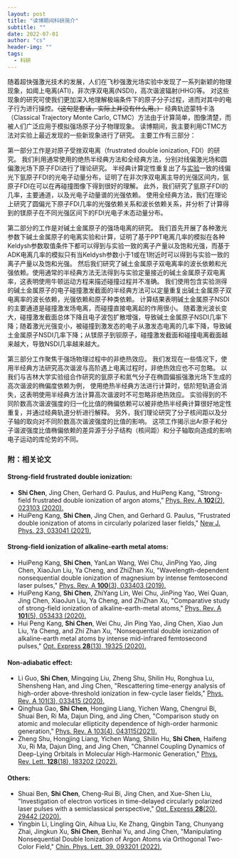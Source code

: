 ```yaml
---
layout: post
title: "读博期间科研简介"
subtitle: ""
date: 2022-07-01
author: "cs"
header-img: ""
tags:
  - 科研
---
```


随着超快强激光技术的发展，人们在飞秒强激光场实验中发现了一系列新颖的物理现象，如阈上电离(ATI)，非次序双电离(NSDI)，高次谐波辐射(HHG)等。
对这些现象的研究可使我们更加深入地理解极端条件下的原子分子过程，进而对其中的电子行为进行操控。~~（这句是套话，实际上并没有什么用。）~~
经典轨迹蒙特卡洛（Classical Trajectory Monte Carlo, CTMC）方法由于计算简单，图像清楚，而被人们广泛应用于模拟强场原子分子物理现象。
读博期间，我主要利用CTMC方法对实验上最近发现的一些新现象进行了研究。
主要工作有三部分：

第一部分工作是对原子受挫双电离（frustrated double ionization, FDI）的研究。
我们利用通常使用的绝热半经典方法和全经典方法，分别对线偏激光场和圆偏激光场下原子FDI进行了理论研究。
半经典计算定性重复出了与[实验](https://journals.aps.org/prresearch/abstract/10.1103/PhysRevResearch.2.013021)一致的线偏光下氩原子FDI的光电子动量分布，证明了在非次序双电离主导的光强区间内，氩原子FDI在可以在再碰撞图像下得到很好的理解。
此外，我们研究了氩原子FDI的几率，主要通道，以及光电子动量谱的光强依赖。
使用全经典方法，我们在理论上研究了圆偏光下原子FDI几率的光强依赖关系和波长依赖关系，并分析了计算得到的镁原子在不同光强区间下的FDI光电子末态动量分布。

第二部分的工作是对碱土金属原子的强场电离的研究。
我们首先开展了各种激光参数下碱土金属原子的电离实验和计算，证明了基于PPT电离几率的模拟在各种Keldysh参数取值条件下都可以得到与实验一致的离子产量以及饱和光强，而基于ADK电离几率的模拟只有当Keldysh参数小于1或在1附近时可以得到与实验一致的离子产量以及饱和光强。
然后我们研究了碱土金属原子双电离率的波长依赖和光强依赖。使用通常的半经典方法无法得到与实验定量接近的碱土金属原子双电离率，这表明使用牛顿运动方程来描述碰撞过程并不准确。
我们使用包含实验测得的碱土金属原子的电子碰撞激发截面的半经典方法可以定量重复出碱土金属原子双电离率的波长依赖，光强依赖和原子种类依赖。
计算结果表明碱土金属原子NSDI的主要通道是碰撞激发场电离，而碰撞直接电离起的作用很小。
随着激光波长变大，碰撞激发截面总体下降且电子波包扩散增强，导致碱土金属原子NSDI几率下降；随着激光光强变小，被碰撞到激发态的电子从激发态电离的几率下降，导致碱土金属原子NSDI几率下降；从镁原子到钡原子，碰撞激发截面和碰撞电离截面越来越大，导致NSDI几率越来越大。

第三部分工作聚焦于强场物理过程中的非绝热效应。
我们发现在一些情况下，使用半经典方法研究高次谐波与高阶遇上电离过程时，非绝热效应也不可忽略。
以我们与吉林大学实验组合作研究的氩原子和氮气分子在椭圆偏振强激光场下生成的高次谐波的椭偏度依赖为例，
使用绝热半经典方法进行计算时，低阶短轨道会消失，这表明使用半经典方法计算高次谐波时不可忽略非绝热效应。
实验得到的不同阶数高次谐波强度的归一化比值的椭偏依赖可以被非绝热半经典计算很好地定性重复，并通过经典轨道分析进行解释。
另外，我们理论研究了分子核间距以及分子轴的取向对不同阶数高次谐波强度的比值的影响。
这项工作揭示出Ar原子和分子谐波强度比值椭偏依赖的差异源于分子结构（核间距）和分子轴取向造成的影响电子运动的库伦势的不同。


### 附：相关论文

#### Strong-field frustrated double ionization:
- **Shi Chen**, Jing Chen, Gerhard G. Paulus, and HuiPeng Kang, "Strong-field frustrated double ionization of argon atoms," [Phys. Rev. A **102**(2), 023103 (2020).](https://journals.aps.org/pra/abstract/10.1103/PhysRevA.102.023103)
- HuiPeng Kang, **Shi Chen**, Jing Chen, and Gerhard G. Paulus, "Frustrated double ionization of atoms in circularly polarized laser fields," [New J. Phys. 23, 033041 (2021).](https://iopscience.iop.org/article/10.1088/1367-2630/abe79d/meta)

#### Strong-field ionization of alkaline-earth metal atoms:
- HuiPeng Kang, **Shi Chen**, YanLan Wang, Wei Chu, JinPing Yao, Jing Chen, XiaoJun Liu, Ya Cheng, and ZhiZhan Xu, "Wavelength-dependent nonsequential double ionization of magnesium by intense femtosecond laser pulses," [Phys. Rev. A **100**(3), 033403 (2019).](https://journals.aps.org/pra/abstract/10.1103/PhysRevA.100.033403)
- HuiPeng Kang, **Shi Chen**, ZhiYang Lin, Wei Chu, JinPing Yao, Wei Quan, Jing Chen, XiaoJun Liu, Ya Cheng, and ZhiZhan Xu, "Comparative study of strong-field ionization of alkaline-earth-metal atoms," [Phys. Rev. A **101**(5), 053433 (2020).](https://journals.aps.org/pra/abstract/10.1103/PhysRevA.101.053433)
- Hui Peng Kang, **Shi Chen**, Wei Chu, Jin Ping Yao, Jing Chen, Xiao Jun Liu, Ya Cheng, and Zhi Zhan Xu, "Nonsequential double ionization of alkaline-earth metal atoms by intense mid-infrared femtosecond pulses," [Opt. Express **28**(13), 19325 (2020).](https://opg.optica.org/oe/fulltext.cfm?uri=oe-28-13-19325)

#### Non-adiabatic effect:
- Li Guo, **Shi Chen**, Mingqing Liu, Zheng Shu, Shilin Hu, Ronghua Lu, Shensheng Han, and Jing Chen, "Rescattering time-energy analysis of high-order above-threshold ionization in few-cycle laser fields," [Phys. Rev. A 101(3), 033415 (2020).](https://journals.aps.org/pra/abstract/10.1103/PhysRevA.101.033415)
- Qinghua Gao, **Shi Chen**, Hongjing Liang, Yichen Wang, Chengrui Bi, Shuai Ben, Ri Ma, Dajun Ding, and Jing Chen, "Comparison study on atomic and molecular ellipticity dependence of high-order harmonic generation," [Phys. Rev. A 103(4), 043115(2021).](https://journals.aps.org/pra/abstract/10.1103/PhysRevA.103.043115)
- Zheng Shu, Hongjing Liang, Yichen Wang, Shilin Hu, **Shi Chen**, Haifeng Xu, Ri Ma, Dajun Ding, and Jing Chen, "Channel Coupling Dynamics of Deep-Lying Orbitals in Molecular High-Harmonic Generation," [Phys. Rev. Lett. **128**(18), 183202 (2022).](https://journals.aps.org/prl/abstract/10.1103/PhysRevLett.128.183202)

#### Others:
- Shuai Ben, **Shi Chen**, Cheng-Rui Bi, Jing Chen, and Xue-Shen Liu, "Investigation of electron vortices in time-delayed circularly polarized laser pulses with a semiclassical perspective," [Opt. Express **28**(20), 29442 (2020).](https://opg.optica.org/oe/fulltext.cfm?uri=oe-28-20-29442)
- Yingbin Li, Lingling Qin, Aihua Liu, Ke Zhang, Qingbin Tang, Chunyang Zhai, Jingkun Xu, **Shi Chen**, Benhai Yu, and Jing Chen, "Manipulating Nonsequential Double Ionization of Argon Atoms via Orthogonal Two-Color Field," [Chin. Phys. Lett. 39, 093201 (2022).](https://iopscience.iop.org/article/10.1088/0256-307X/39/9/093201/meta)